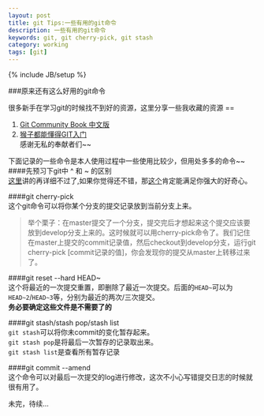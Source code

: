 ```yaml
---
layout: post
title: git Tips:一些有用的git命令
description: 一些有用的git命令
keywords: git, git cherry-pick, git stash
category: working
tags: [git]
---
```

{% include JB/setup %}

###原来还有这么好用的git命令

很多新手在学习git的时候找不到好的资源，这里分享一些我收藏的资源 ==  

1. [Git Community Book 中文版](http://gitbook.liuhui998.com/index.html)  
2. [猴子都能懂得GIT入门](http://backlogtool.com/git-guide/cn/)  
感谢无私的奉献者们~~



下面记录的一些命令是本人使用过程中一些使用比较少，但用处多多的命令~~  
####先预习下git中 ^ 和 ~ 的区别  
[这里](http://stackoverflow.com/questions/2221658/whats-the-difference-between-head-and-head-in-git)讲的再详细不过了,如果你觉得还不错，那[这个](http://mux.alimama.com/posts/799)肯定能满足你强大的好奇心。

####git cherry-pick <commitID>  
这个git命令可以将你某个分支的提交记录放到当前分支上来。

>举个栗子：在master提交了一个分支，提交完后才想起来这个提交应该要放到develop分支上来的。这时候就可以用cherry-pick命令了。我们记住在master上提交的commit记录值，然后checkout到develop分支，运行git cherry-pick [commit记录的值]，你会发现你的提交从master上转移过来了。

####git reset --hard HEAD~  
这个将最近的一次提交重置，即删除了最近一次提交。后面的`HEAD~`可以为`HEAD~2`/`HEAD~3`等，分别为最近的两次/三次提交。  
**务必要确定这些文件是不需要了的**

####git stash/stash pop/stash list  
`git stash`可以将你未commit的变化暂存起来。  
`git stash pop`是将最后一次暂存的记录取出来。  
`git stash list`是查看所有暂存记录

####git commit --amend  
这个命令可以对最后一次提交的log进行修改，这次不小心写错提交日志的时候就很有用了。

未完，待续...
